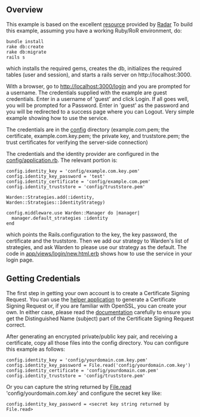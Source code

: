 ## Overview

This example is based on the excellent [resource](https://github.com/radar/guides/tree/master/warden) provided by [Radar](https://github.com/radar)
To build this example, assuming you have a working Ruby/RoR environment, do:

    bundle install
    rake db:create
    rake db:migrate
    rails s

which installs the required gems, creates the db, initializes the required tables (user and session), and starts a rails server on http://localhost:3000.

With a browser, go to [http://localhost:3000/login](http://localhost:3000/login) and you are prompted for a username. The credentials supplied with the example are guest credentials. Enter in a username of 'guest' and click Login. If all goes well, you will be prompted for a Password. Enter in 'guest' as the password and you will be redirected to a success page where you can Logout. Very simple example showing how to use the service.

The credentials are in the [config](https://github.com/ufpidentity/identity-warden-example/tree/master/config) directory (example.com.pem; the certificate, example.com.key.pem; the private key, and truststore.pem; the trust certificates for verifying the server-side connection)

The credentials and the identity provider are configured in the [config/application.rb](https://github.com/ufpidentity/identity-warden-example/blob/master/config/application.rb). The relevant portion is:

    config.identity_key = 'config/example.com.key.pem'
    config.identity_key_password = 'test'
    config.identity_certificate = 'config/example.com.pem'
    config.identity_truststore = 'config/truststore.pem'

    Warden::Strategies.add(:identity, Warden::Strategies::IdentityStrategy)

    config.middleware.use Warden::Manager do |manager|
      manager.default_strategies :identity
    end

which points the Rails.configuration to the key, the key password, the certificate and the truststore. Then we add our strategy to Warden's list of strategies, and ask Warden to please use our strategy as the default. The code in [app/views/login/new.html.erb](https://github.com/ufpidentity/identity-warden-example/blob/master/app/views/login/new.html.erb) shows how to use the service in your login page.

## Getting Credentials

The first step in getting your own account is to create a Certificate Signing Request. You can use the [helper application](https://github.com/ufpidentity/csr-generator-ruby) to generate a Certificate Signing Request or, if you are familiar with OpenSSL, you can create your own. In either case, please read the [documentation](https://github.com/ufpidentity/csr-generator-ruby#certificate-signing-request) carefully to ensure you get the Distinguished Name (subject) part of the Certificate Signing Request correct.

After generating an encrypted private/public key pair, and receiving a certificate, copy all those files into the config directory. You can configure this example as follows:

    config.identity_key = 'config/yourdomain.com.key.pem'
    config.identity_key_password = File.read('config/yourdomain.com.key')
    config.identity_certificate = 'config/yourdomain.com.pem'
    config.identity_truststore = 'config/truststore.pem'

Or you can capture the string returned by [File.read](http://www.ruby-doc.org/core-1.9.3/IO.html#method-c-read) 'config/yourdomain.com.key' and configure the secret key like:

    config.identity_key_password = <secret key string returned by File.read>


